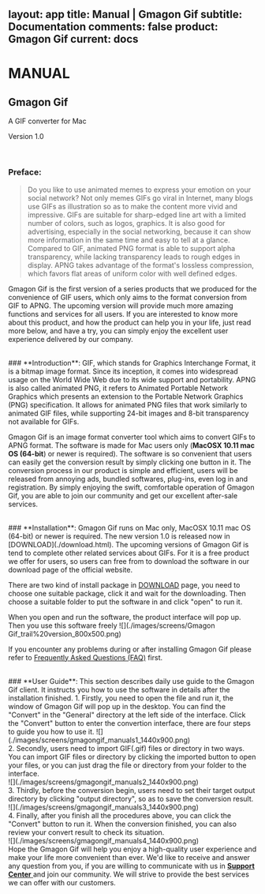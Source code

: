 layout: app
title: Manual | Gmagon Gif
subtitle: Documentation
comments: false
product: Gmagon Gif
current: docs
---

# MANUAL
## Gmagon Gif
A GIF converter for Mac

Version 1.0


<br>

 ### **Preface**:

>Do you like to use animated memes to express your emotion on your social network? Not only memes GIFs go viral in Internet, many blogs use GIFs as illustration so as to make the content more vivid and impressive. GIFs are suitable for sharp-edged line art with a limited number of colors, such as logos, graphics. It is also good for advertising, especially in the social networking, because it can show more information in the same time and easy to tell at a glance. Compared to GIF, animated PNG format is able to support alpha transparency, while lacking transparency leads to rough edges in display. APNG takes advantage of the format's lossless compression, which favors flat areas of uniform color with well defined edges.

Gmagon Gif is the first version of a series products that we produced for the convenience of GIF users, which only aims to the format conversion from GIF to APNG. The upcoming version will provide much more amazing functions and services for all users. If you are interested to know more about this product, and how the product can help you in your life, just read more below, and have a try, you can simply enjoy the excellent user experience delivered by our company.

<br>
 ### **Introduction**:
GIF, which stands for Graphics Interchange Format, it is a bitmap image format. Since its inception, it comes into widespread usage on the World Wide Web due to its wide support and portability. APNG is also called animated PNG, it refers to Animated Portable Network Graphics which presents an extension to the Portable Network Graphics (PNG) specification. It allows for animated PNG files that work similarly to animated GIF files, while supporting 24-bit images and 8-bit transparency not available for GIFs.

Gmagon Gif is an image format converter tool which aims to convert GIFs to APNG format. The software is made for Mac users only (**MacOSX 10.11 mac OS (64-bit**) or newer is required). The software is so convenient that users can easily get the conversion result by simply clicking one button in it. The conversion process in our product is simple and efficient, users will be released from annoying ads, bundled softwares, plug-ins, even log in and registration. By simply enjoying the swift, comfortable operation of Gmagon Gif, you are able to join our community and get our excellent after-sale services.  

<br>
### **Installation**:
Gmagon Gif runs on Mac only, MacOSX 10.11 mac OS (64-bit) or newer is required. The new version 1.0 is released now in [DOWNLOAD](./download.html). The upcoming versions of Gmagon Gif is tend to complete other related services about GIFs. For it is a free product we offer for users, so users can free from to download the software in our download page of the official website.

There are two kind of install package in [DOWNLOAD](./download.html) page, you need to choose one suitable package, click it and wait for the downloading. Then choose a suitable folder to put the software in and click "open" to run it.   

When you open and run the software, the product interface will pop up. Then you use this software freely
![](./images/screens/Gmagon Gif_trail%20version_800x500.png) 

If you encounter any problems during or after installing Gmagon Gif please refer to [Frequently Asked Questions (FAQ)](./faq.html) first.


<br>
### **User Guide**:
This section describes daily use guide to the Gmagon Gif client. It instructs you how to use the software in details after the installation finished.
1. Firstly, you need to open the file and run it, the window of Gmagon Gif will pop up in the desktop. You can find the "Convert" in the "General" directory at the left side of the interface. Click the "Convert" button to enter the convertion interface, there are four steps to guide you how to use it.
![](./images/screens/gmagongif_manuals1_1440x900.png) 
<br>
2. Secondly, users need to import GIF(.gif) files or directory in two ways. You can import GIF files or directory by clicking the imported button to open your files, or you can just drag the file or directory from your folder to the interface.
<br>
![](./images/screens/gmagongif_manuals2_1440x900.png) 
<br>
3. Thirdly, before the conversion begin, users need to set their target output directory by clicking "output directory", so as to save the conversion result.
<br>
![](./images/screens/gmagongif_manuals3_1440x900.png) 
<br>
4. Finally, after you finish all the procedures above, you can click the "Convert" button to run it. When the conversion finished, you can also review your convert result to check its situation.
<br>
![](./images/screens/gmagongif_manuals4_1440x900.png)  
<br>
Hope the Gmagon Gif will help you enjoy a high-quality user experience and make your life more convenient than ever. We'd like to receive and answer any question from you, if you are willing to communicate with us in <a href="https://gitter.im/Gmagon/support" target="_blank"> <strong>Support Center</strong> </a> and join our community. We will strive to provide the best services we can offer with our customers. 
